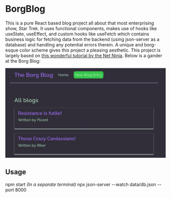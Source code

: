 # BorgBlog

This is a pure React based blog project all about that most enterprising show, Star Trek. It uses functional components, makes use of hooks like useState, useEffect, and custom hooks like useFetch which contains business logic for fetching data from the backend (using json-server as a database) and handling any potential errors therein. A unique and borg-esque color scheme gives this project a pleasing aesthetic. This project is largely based on [this wonderful tutorial by the Net Ninja](https://www.youtube.com/watch?v=Jl4q2cccwf0&list=PL4cUxeGkcC9gZD-Tvwfod2gaISzfRiP9d&index=20&ab_channel=TheNetNinja). Below is a gander at the Borg Blog:

![BorgBlog Screenshot](BorgBlog.JPG)

## Usage
npm start
*(In a separate terminal)*
npx json-server --watch data/db.json --port 8000